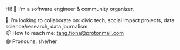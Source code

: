 Hi! 👋 I’m a software engineer & community organizer.

👯 I’m looking to collaborate on: civic tech, social impact projects, data science/research, data journalism\
📫 How to reach me: tang.fiona@protonmail.com\
😄 Pronouns: she/her
